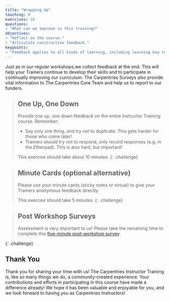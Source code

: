 ```yaml
---
title: "Wrapping Up"
teaching: 0
exercises: 10
questions:
- "What can we improve in this training?"
objectives:
- "Reflect on the course."
- "Articulate constructive feedback."
keypoints:
- "Feedback applies to all kinds of learning, including learning how to teach."
---
```

Just as in our regular workshops,we collect feedback at the end. 
This will help your Trainers continue to develop *their* skills and to participate in continually improving our curriculum. The Carpentries Surveys also 
provide vital information to The Carpentries Core Team and help us to report to our funders.

> ## One Up, One Down
>
> Provide one up, one down feedback on the entire Instructor Training course. Remember:  
> * Say only one thing, and try not to duplicate. This gets harder for those who come later!
> * Trainers should try not to respond, only record responses (e.g. in the Etherpad). This is also hard, but important!
>
> This exercise should take about 10 minutes.
{: .challenge}

> ## Minute Cards (optional alternative)
>
> Please use your minute
> cards (sticky notes or virtual) to give your Trainers anonymous feedback directly.
>
> This exercise should take 5 minutes.
{: .challenge}

> ## Post Workshop Surveys
>
> Assessment is very important to us! Please take the remaining time to complete
> this [five-minute post-workshop survey]({{site.instructor_post_survey}}). 
>
> 
{: .challenge}

## Thank You

Thank you for sharing your time with us! The Carpentries Instructor Training is, like so many things we do, a community-created experience. 
Your contributions and efforts in participating in this course have made a difference already!
We hope it has been valuable and enjoyable for you,
and we look forward to having you as Carpentries Instructors!
